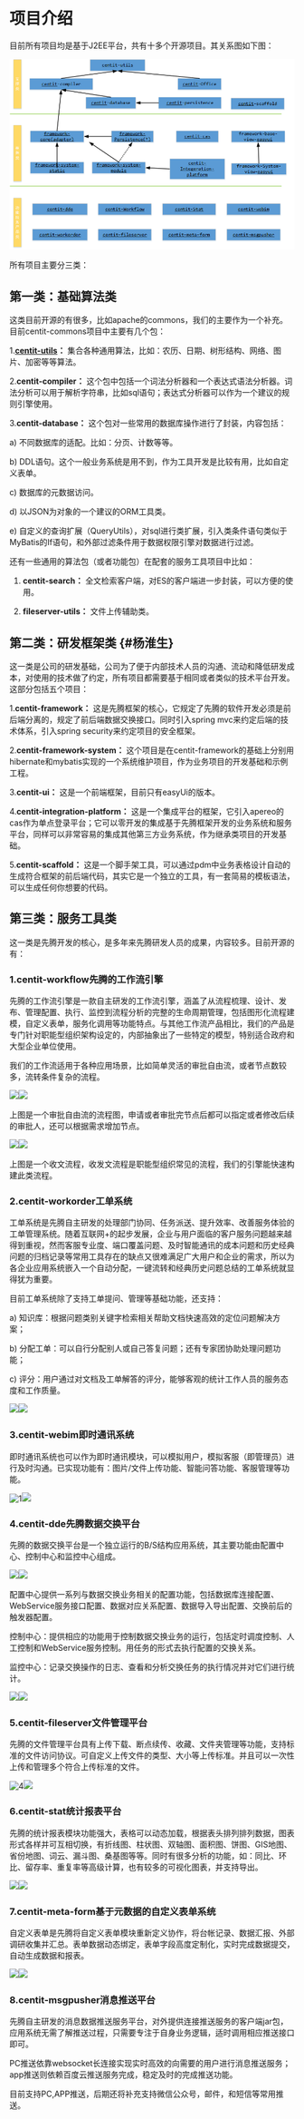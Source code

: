 # 项目介绍

目前所有项目均是基于J2EE平台，共有十多个开源项目。其关系图如下图：

![](/assets/框架项目组成和依赖关系.png)

所有项目主要分三类：

## 第一类：基础算法类

这类目前开源的有很多，比如apache的commons，我们的主要作为一个补充。目前centit-commons项目中主要有几个包：

1.[**centit-utils**](/centit-commons/centit-utils.md)**：** 集合各种通用算法，比如：农历、日期、树形结构、网络、图片、加密等等算法。

2.**centit-compiler：** 这个包中包括一个词法分析器和一个表达式语法分析器。词法分析可以用于解析字符串，比如sql语句；表达式分析器可以作为一个建议的规则引擎使用。

3.**centit-database：** 这个包对一些常用的数据库操作进行了封装，内容包括：

a\) 不同数据库的适配。比如：分页、计数等等。

b\) DDL语句。这个一般业务系统是用不到，作为工具开发是比较有用，比如自定义表单。

c\) 数据库的元数据访问。

d\) 以JSON为对象的一个建议的ORM工具类。

e\) 自定义的查询扩展（QueryUtils），对sql进行类扩展，引入类条件语句类似于MyBatis的If语句，和外部过滤条件用于数据权限引擎对数据进行过滤。

还有一些通用的算法包（或者功能包）在配套的服务工具项目中比如：

1. **centit-search：** 全文检索客户端，对ES的客户端进一步封装，可以方便的使用。

2. **fileserver-utils：** 文件上传辅助类。

## 第二类：研发框架类 {#杨淮生}

这一类是公司的研发基础，公司为了便于内部技术人员的沟通、流动和降低研发成本，对使用的技术做了约定，所有项目都需要基于相同或者类似的技术平台开发。这部分包括五个项目：

1.**centit-framework：** 这是先腾框架的核心，它规定了先腾的软件开发必须是前后端分离的，规定了前后端数据交换接口。同时引入spring mvc来约定后端的技术体系，引入spring security来约定项目的安全框架。

2.**centit-framework-system：** 这个项目是在centit-framework的基础上分别用hibernate和mybatis实现的一个系统维护项目，作为业务项目的开发基础和示例工程。

3.**centit-ui：** 这是一个前端框架，目前只有easyUi的版本。

4.**centit-integration-platform：** 这是一个集成平台的框架，它引入apereo的cas作为单点登录平台；它可以零开发的集成基于先腾框架开发的业务系统和服务平台，同样可以非常容易的集成其他第三方业务系统，作为继承类项目的开发基础。

5.**centit-scaffold：** 这是一个脚手架工具，可以通过pdm中业务表格设计自动的生成符合框架的前后端代码，其实它是一个独立的工具，有一套简易的模板语法，可以生成任何你想要的代码。

## 第三类：服务工具类

这一类是先腾开发的核心，是多年来先腾研发人员的成果，内容较多。目前开源的有：

### 1.centit-workflow先腾的工作流引擎

先腾的工作流引擎是一款自主研发的工作流引擎，涵盖了从流程梳理、设计、发布、管理配置、执行、监控到流程分析的完整的生命周期管理，包括图形化流程建模，自定义表单，服务化调用等功能特点。与其他工作流产品相比，我们的产品是专门针对职能型组织架构设定的，内部抽象出了一些特定的模型，特别适合政府和大型企业单位使用。

我们的工作流适用于各种应用场景，比如简单灵活的审批自由流，或者节点数较多，流转条件复杂的流程。

![](file:///C:\Users\codefan\AppData\Roaming\Local\Temp\msohtmlclip1\01\clip_image002.jpg)![](/assets/image1.png)

上图是一个审批自由流的流程图，申请或者审批完节点后都可以指定或者修改后续的审批人，还可以根据需求增加节点。

![](file:///C:\Users\codefan\AppData\Roaming\Local\Temp\msohtmlclip1\01\clip_image004.jpg)![](/assets/image2.png)

上图是一个收文流程，收发文流程是职能型组织常见的流程，我们的引擎能快速构建此类流程。

### 2.centit-workorder工单系统

工单系统是先腾自主研发的处理部门协同、任务派送、提升效率、改善服务体验的工单管理系统。随着互联网+的起步发展，企业与用户面临的客户服务问题越来越得到重视，然而客服专业度、端口覆盖问题、及时智能通讯的成本问题和历史经典问题的归档记录等常用工具存在的缺点又很难满足广大用户和企业的需求，所以为各企业应用系统嵌入一个自动分配，一键流转和经典历史问题总结的工单系统就显得犹为重要。

目前工单系统除了支持工单提问、管理等基础功能，还支持：

a\) 知识库：根据问题类别关键字检索相关帮助文档快速高效的定位问题解决方案；

b\) 分配工单：可以自行分配别人或自己答复问题；还有专家团协助处理问题功能；

c\) 评分：用户通过对文档及工单解答的评分，能够客观的统计工作人员的服务态度和工作质量。

![](file:///C:\Users\codefan\AppData\Roaming\Local\Temp\msohtmlclip1\01\clip_image006.jpg)![](/assets/image3.png)

### 3.centit-webim即时通讯系统

即时通讯系统也可以作为即时通讯模块，可以模拟用户，模拟客服（即管理员）进行及时沟通。已实现功能有：图片/文件上传功能、智能问答功能、客服管理等功能。

![](file:///C:\Users\codefan\AppData\Roaming\Local\Temp\msohtmlclip1\01\clip_image008.jpg "1")![](/assets/image4.jpeg)

### 4.centit-dde先腾数据交换平台

先腾的数据交换平台是一个独立运行的B/S结构应用系统，其主要功能由配置中心、控制中心和监控中心组成。

![](file:///C:\Users\codefan\AppData\Roaming\Local\Temp\msohtmlclip1\01\clip_image010.jpg)![](/assets/image5.png)

配置中心提供一系列与数据交换业务相关的配置功能，包括数据库连接配置、WebService服务接口配置、数据对应关系配置、数据导入导出配置、交换前后的触发器配置。

控制中心：提供相应的功能用于控制数据交换业务的运行，包括定时调度控制、人工控制和WebService服务控制。用任务的形式去执行配置的交换关系。

监控中心：记录交换操作的日志、查看和分析交换任务的执行情况并对它们进行统计。

![](file:///C:\Users\codefan\AppData\Roaming\Local\Temp\msohtmlclip1\01\clip_image012.jpg)![](/assets/image6.png)

### 5.centit-fileserver文件管理平台

先腾的文件管理平台具有上传下载、断点续传、收藏、文件夹管理等功能，支持标准的文件访问协议。可自定义上传文件的类型、大小等上传标准。并且可以一次性上传和管理多个符合上传标准的文件。

![](file:///C:\Users\codefan\AppData\Roaming\Local\Temp\msohtmlclip1\01\clip_image014.jpg "4")![](/assets/image7.jpeg)

### 6.centit-stat统计报表平台

先腾的统计报表模块功能强大，表格可以动态加载，根据表头排列排列数据，图表形式各样并可互相切换，有折线图、柱状图、双轴图、面积图、饼图、GIS地图、省份地图、词云、漏斗图、桑基图等等。同时有很多分析的功能，如：同比、环比、留存率、重复率等高级计算，也有较多的可视化图表，并支持导出。

![](file:///C:\Users\codefan\AppData\Roaming\Local\Temp\msohtmlclip1\01\clip_image016.jpg)![](/assets/image8.png)

### 7.centit-meta-form基于元数据的自定义表单系统

自定义表单是先腾将自定义表单模块重新定义协作，将台帐记录、数据汇报、外部调研收集并汇总。表单数据动态绑定，表单字段高度定制化，实时完成数据提交，自动生成数据和报表。

![](file:///C:\Users\codefan\AppData\Roaming\Local\Temp\msohtmlclip1\01\clip_image018.jpg)![](/assets/image9.png)

### 8.centit-msgpusher消息推送平台

先腾自主研发的消息数据推送服务平台，对外提供连接推送服务的客户端jar包，应用系统无需了解推送过程，只需要专注于自身业务逻辑，适时调用相应推送接口即可。

PC推送依靠websocket长连接实现实时高效的向需要的用户进行消息推送服务；app推送则依赖百度云推送服务完成，稳定及时的完成推送功能。

目前支持PC,APP推送，后期还将补充支持微信公众号，邮件，和短信等常用推送。

